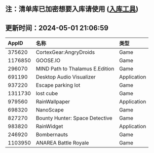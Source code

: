 ## 注：清单库已加密想要入库请使用 ([入库工具](https://github.com/BlankTMing/ManifestAutoUpdate/releases))

## 更新时间：2024-05-01 21:06:59
| AppID | 名称 | 类型  |
| :-------------------- | :----------------------------- | :----------- |
| 375620 | CortexGear:AngryDroids| Game |
| 1176850 | GOOSE.IO| Game |
| 296070 | MIND Path to Thalamus E.Edition| Game |
| 691190 | Desktop Audio Visualizer| Application |
| 937220 | Escape parking lot| Game |
| 1311730 | lost cube| Game |
| 979560 | RainWallpaper| Application |
| 698320 | NanoScape| Game |
| 827270 | Bounty Hunter: Space Detective| Game |
| 983820 | RainWidget| Application |
| 246920 | Bombernauts| Game |
| 1103950 | ANAREA Battle Royale| Game |
